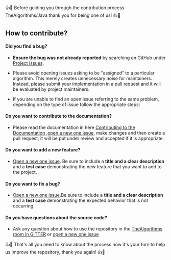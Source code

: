 :+1::tada: Before guiding you through the contribution process TheAlgorithms/Java thank you for being one of us! :+1::tada:

## How to contribute?

#### **Did you find a bug?**

* **Ensure the bug was not already reported** by searching on GitHub under [Project Issues](https://github.com/TheAlgorithms/Java/issues).

* Please avoid opening issues asking to be "assigned” to a particular algorithm.  This merely creates unnecessary noise for maintainers.  Instead, please submit your implementation in a pull request and it will be evaluated by project maintainers.

* If you are unable to find an open issue referring to the same problem, depending on the type of issue follow the appropriate steps:

#### **Do you want to contribute to the documentation?**

* Please read the documentation in here [Contributing to the Documentation]() ,[open a new one issue](https://github.com/TheAlgorithms/Java/issues/new), make changes and then create a pull request, it will be put under review and accepted if it is appropriate.

#### **Do you want to add a new feature?**
* [Open a new one issue](https://github.com/TheAlgorithms/Java/issues/new). Be sure to include a **title and a clear description** and a **test case** demonstrating the new feature that you want to add to the project.

#### **Do you want to fix a bug?**
* [Open a new one issue](https://github.com/TheAlgorithms/Java/issues/new).Be sure to include a **title and a clear description** and a **test case** demonstrating the expected behavior that is not occurring.

#### **Do you have questions about the source code?**

* Ask any question about how to use the repository in the [TheAlgorithms room in GITTER](https://gitter.im/TheAlgorithms/community?source=orgpage#) or [open a new one issue](https://github.com/TheAlgorithms/Java/issues/new)

:+1::tada: That's all you need to know about the process now it's your turn to help us improve the repository, thank you again! :+1::tada:
